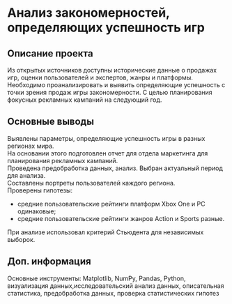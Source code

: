 # Анализ закономерностей, определяющих успешность игр

## Описание проекта
Из открытых источников доступны исторические данные о продажах игр, оценки пользователей и экспертов, жанры и платформы.
Необходимо проанализировать и выявить определяющие успешность с точки зрения продаж игры закономерности. 
С целью планирования фокусных рекламных кампаний на следующий год.

## Основные выводы
Выявлены параметры, определяющие успешность игры в разных регионах мира.  
На основании этого подготовлен отчет для отдела маркетинга для планирования рекламных кампаний.  
Проведена предобработка данных, анализ. Выбран актуальный период для анализа.  
Составлены портреты пользователей каждого региона.  
Проверены гипотезы:  
- средние пользовательские рейтинги платформ Xbox One и PC одинаковые;  
- средние пользовательские рейтинги жанров Action и Sports разные.

При анализе использовал критерий Стьюдента для независимых выборок.  

## Доп. информация
Основные инструменты: Matplotlib, NumPy, Pandas, Python, визуализация данных,исследовательский анализ данных, описательная статистика, предобработка данных, проверка статистических гипотез
